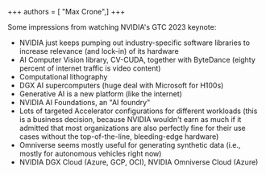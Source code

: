 +++
authors = [ "Max Crone",]
+++

Some impressions from watching NVIDIA's GTC 2023 keynote:

- NVIDIA just keeps pumping out industry-specific software libraries to increase relevance (and lock-in) of its hardware
- AI Computer Vision library, CV-CUDA, together with ByteDance (eighty percent of internet traffic is video content)
- Computational lithography
- DGX AI supercomputers (huge deal with Microsoft for H100s)
- Generative AI is a new platform (like the internet)
- NVIDIA AI Foundations, an "AI foundry"
- Lots of targeted Accelerator configurations for different workloads (this is a business decision, because NVIDIA wouldn't earn as much if it admitted that most organizations are also perfectly fine for their use cases without the top-of-the-line, bleeding-edge hardware)
- Omniverse seems mostly useful for generating synthetic data (i.e., mostly for autonomous vehicles right now)
- NVIDIA DGX Cloud (Azure, GCP, OCI), NVIDIA Omniverse Cloud (Azure)
